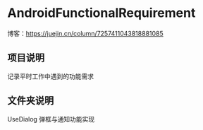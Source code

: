 # AndroidFunctionalRequirement

博客：https://juejin.cn/column/7257411043818881085

## 项目说明

记录平时工作中遇到的功能需求

## 文件夹说明

UseDialog 弹框与通知功能实现